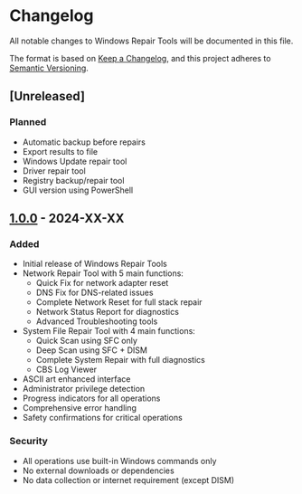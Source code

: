 # Changelog

All notable changes to Windows Repair Tools will be documented in this file.

The format is based on [Keep a Changelog](https://keepachangelog.com/en/1.0.0/),
and this project adheres to [Semantic Versioning](https://semver.org/spec/v2.0.0.html).

## [Unreleased]

### Planned
- Automatic backup before repairs
- Export results to file
- Windows Update repair tool
- Driver repair tool
- Registry backup/repair tool
- GUI version using PowerShell

## [1.0.0] - 2024-XX-XX

### Added
- Initial release of Windows Repair Tools
- Network Repair Tool with 5 main functions:
  - Quick Fix for network adapter reset
  - DNS Fix for DNS-related issues
  - Complete Network Reset for full stack repair
  - Network Status Report for diagnostics
  - Advanced Troubleshooting tools
- System File Repair Tool with 4 main functions:
  - Quick Scan using SFC only
  - Deep Scan using SFC + DISM
  - Complete System Repair with full diagnostics
  - CBS Log Viewer
- ASCII art enhanced interface
- Administrator privilege detection
- Progress indicators for all operations
- Comprehensive error handling
- Safety confirmations for critical operations

### Security
- All operations use built-in Windows commands only
- No external downloads or dependencies
- No data collection or internet requirement (except DISM)

[1.0.0]: https://github.com/TheDeadCapitan/windows-repair-tools/releases/tag/v1.0.0
